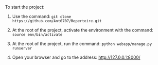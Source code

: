 To start the project:

1. Use the command:
`git clone https://github.com/Ant0707/Repertoire.git`

2. At the root of the project, activate the environment with the command:
`source env/bin/activate`

3. At the root of the project, run the command:
`python webapp/manage.py runserver`

4. Open your browser and go to the address:
http://127.0.0.1:8000/
